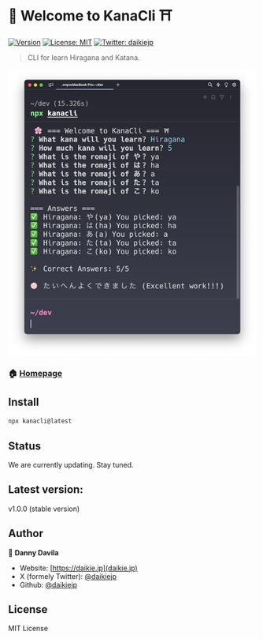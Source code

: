 # 🌸 Welcome to KanaCli ⛩️

[![Version](https://img.shields.io/npm/v/kanacli.svg)](https://www.npmjs.com/package/kanacli)
[![License: MIT](https://img.shields.io/badge/License-MIT-yellow.svg)](#)
[![Twitter: daikiejp](https://img.shields.io/twitter/follow/daikiejp.svg?style=social)](https://twitter.com/daikiejp)

> CLI for learn Hiragana and Katana.

![](screenshot.png)

### 🏠 [Homepage](https://github.com/daikiejp/kanacli)

## Install

```sh
npx kanacli@latest
```

## Status

We are currently updating. Stay tuned.

## Latest version:

v1.0.0 (stable version)

## Author

👤 **Danny Davila**

- Website: [https://daikie.jp](daikie.jp)
- X (formely Twitter): [@daikiejp](https://twitter.com/daikiejp)
- Github: [@daikiejp](https://github.com/daikiejp)

## License

MIT License
